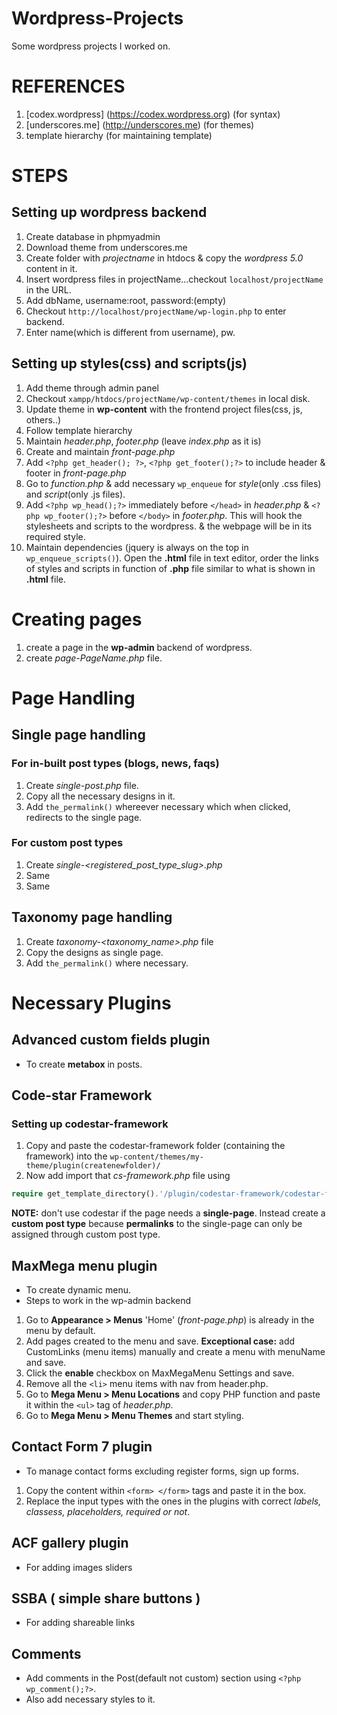 # Wordpress-Projects
Some wordpress projects I worked on.

# REFERENCES 

1. [codex.wordpress] (https://codex.wordpress.org) (for syntax)
2. [underscores.me] (http://underscores.me) (for themes)
3. template hierarchy (for maintaining template) 

# STEPS
## Setting up wordpress backend
1. Create database in phpmyadmin
2. Download theme from underscores.me
3. Create folder with *projectname* in htdocs & copy the *wordpress 5.0* content in it.
4. Insert wordpress files in projectName...checkout `localhost/projectName` in the URL.
5. Add dbName, username:root, password:(empty)
6. Checkout `http://localhost/projectName/wp-login.php` to enter backend.
7. Enter name(which is different from username), pw.

## Setting up styles(css) and scripts(js)
1. Add theme through admin panel  
2. Checkout `xampp/htdocs/projectName/wp-content/themes` in local disk.
3. Update theme in **wp-content** with the frontend project files(css, js, others..)
4. Follow template hierarchy
5. Maintain *header.php*, *footer.php* (leave *index.php* as it is)
6. Create and maintain *front-page.php*
7. Add `<?php get_header(); ?>`, `<?php get_footer();?>` to include header & footer in *front-page.php*
8. Go to *function.php* & add necessary `wp_enqueue` for *style*(only .css files) and *script*(only .js files).
9. Add `<?php wp_head();?>` immediately before `</head>` in *header.php* & `<?php wp_footer();?>` before `</body>` in *footer.php*. This will hook the stylesheets and scripts to the wordpress. & the webpage will be in its required style.
10. Maintain dependencies (jquery is always on the top in `wp_enqueue_scripts()`). Open the **.html** file in text editor, order the links of styles and scripts in function of **.php** file similar to what is shown in **.html** file.

# Creating pages

1. create a page in the **wp-admin** backend of wordpress.
2. create *page-PageName.php* file.

# Page Handling
## Single page handling
### For in-built post types (blogs, news, faqs)
1. Create *single-post.php* file.
2. Copy all the necessary designs in it.
3. Add `the_permalink()` whereever necessary which when clicked, redirects to the single page.

### For custom post types
1. Create *single-<registered_post_type_slug>.php* 
2. Same
3. Same

## Taxonomy page handling
1. Create *taxonomy-<taxonomy_name>.php* file
2. Copy the designs as single page.
3. Add `the_permalink()` where necessary.


# Necessary Plugins 
## Advanced custom fields plugin
* To create **metabox** in posts.

## Code-star Framework
### Setting up codestar-framework

1. Copy and paste the  codestar-framework folder (containing the framework) into the `wp-content/themes/my-theme/plugin(createnewfolder)/`
2. Now add import that *cs-framework.php* file using
```php
require get_template_directory().'/plugin/codestar-framework/codestar-framework1.0.2/cs-framework.php'
```

**NOTE:** don't use codestar if the page needs a **single-page**. Instead create a **custom post type** because 
**permalinks** to the single-page can only be assigned through custom post type.

## MaxMega menu plugin
* To create dynamic menu.  
* Steps to work in the wp-admin backend
1. Go to **Appearance > Menus** 'Home' (*front-page.php*) is already in the menu by default.
2. Add pages created to the menu and save. 
**Exceptional case:** add CustomLinks (menu items) manually and create a menu with menuName and save.
3. Click the **enable** checkbox on MaxMegaMenu Settings and save.
4. Remove all the `<li>` menu items with nav from header.php.
5. Go to **Mega Menu > Menu Locations** and copy PHP function and paste it within the `<ul>` tag of 
*header.php*.
6. Go to **Mega Menu > Menu Themes** and start styling. 

## Contact Form 7 plugin
* To manage contact forms excluding register forms, sign up forms.  
1. Copy the content within `<form> </form>` tags and paste it in the box.
2. Replace the input types with the ones in the plugins with correct *labels, classess, placeholders, required 
or not*.

## ACF gallery plugin
* For adding images sliders

## SSBA ( simple share buttons )
* For adding shareable links

## Comments
* Add comments in the Post(default not custom) section using `<?php wp_comment();?>`.
* Also add necessary styles to it.
